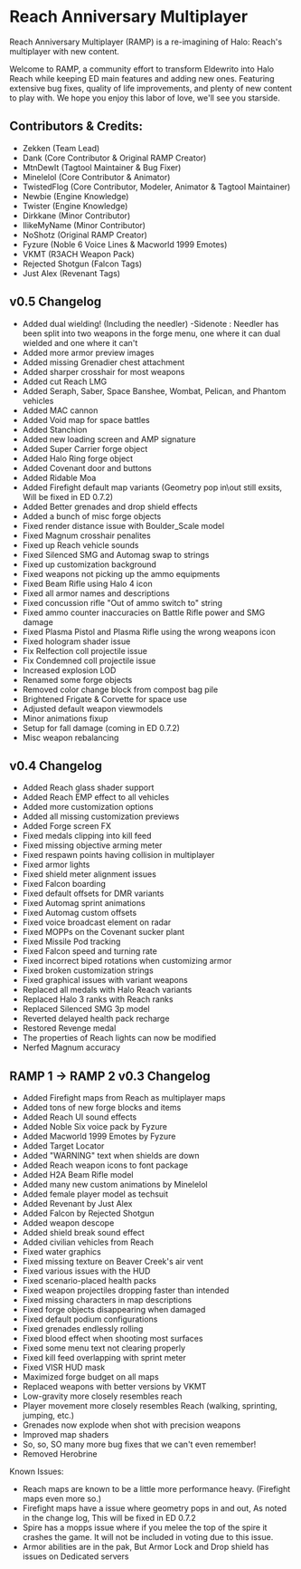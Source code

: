 # Reach Anniversary Multiplayer
Reach Anniversary Multiplayer (RAMP) is a re-imagining of Halo: Reach's multiplayer with new content.

Welcome to RAMP, a community effort to transform Eldewrito into Halo Reach while keeping ED main features and adding new ones. Featuring extensive bug fixes, quality of life improvements, and plenty of new content to play with. We hope you enjoy this labor of love, we'll see you starside.

## Contributors & Credits:
* Zekken (Team Lead)
* Dank (Core Contributor & Original RAMP Creator)
* MtnDewIt (Tagtool Maintainer & Bug Fixer)
* Minelelol (Core Contributor & Animator)
* TwistedFlog (Core Contributor, Modeler, Animator & Tagtool Maintainer)
* Newbie (Engine Knowledge)
* Twister (Engine Knowledge)
* Dirkkane (Minor Contributor)
* IlikeMyName (Minor Contributor)
* NoShotz (Original RAMP Creator)
* Fyzure (Noble 6 Voice Lines & Macworld 1999 Emotes)
* VKMT (R3ACH Weapon Pack)
* Rejected Shotgun (Falcon Tags)
* Just Alex (Revenant Tags)



## v0.5 Changelog
* Added dual wielding! (Including the needler)
  -Sidenote : Needler has been split into two weapons in the forge menu, one where it can dual wielded and one where it can't
* Added more armor preview images
* Added missing Grenadier chest attachment
* Added sharper crosshair for most weapons
* Added cut Reach LMG
* Added Seraph, Saber, Space Banshee, Wombat, Pelican, and Phantom vehicles
* Added MAC cannon
* Added Void map for space battles
* Added Stanchion
* Added new loading screen and AMP signature
* Added Super Carrier forge object
* Added Halo Ring forge object
* Added Covenant door and buttons
* Added Ridable Moa
* Added Firefight default map variants (Geometry pop in\out still exsits, Will be fixed in ED 0.7.2)
* Added Better grenades and drop shield effects
* Added a bunch of misc forge objects
* Fixed render distance issue with Boulder_Scale model
* Fixed Magnum crosshair penalites
* Fixed up Reach vehicle sounds
* Fixed Silenced SMG and Automag swap to strings
* Fixed up customization background
* Fixed weapons not picking up the ammo equipments
* Fixed Beam Rifle using Halo 4 icon
* Fixed all armor names and descriptions
* Fixed concussion rifle "Out of ammo switch to" string
* Fixed ammo counter inaccuracies on Battle Rifle power and SMG damage
* Fixed Plasma Pistol and Plasma Rifle using the wrong weapons icon
* Fixed hologram shader issue
* Fix Relfection coll projectile issue
* Fix Condemned coll projectile issue
* Increased explosion LOD
* Renamed some forge objects
* Removed color change block from compost bag pile 
* Brightened Frigate & Corvette for space use
* Adjusted default weapon viewmodels
* Minor animations fixup
* Setup for fall damage (coming in ED 0.7.2)
* Misc weapon rebalancing

## v0.4 Changelog
* Added Reach glass shader support
* Added Reach EMP effect to all vehicles
* Added more customization options
* Added all missing customization previews
* Added Forge screen FX
* Fixed medals clipping into kill feed 
* Fixed missing objective arming meter
* Fixed respawn points having collision in multiplayer
* Fixed armor lights
* Fixed shield meter alignment issues
* Fixed Falcon boarding
* Fixed default offsets for DMR variants
* Fixed Automag sprint animations 
* Fixed Automag custom offsets
* Fixed voice broadcast element on radar
* Fixed MOPPs on the Covenant sucker plant
* Fixed Missile Pod tracking
* Fixed Falcon speed and turning rate
* Fixed incorrect biped rotations when customizing armor
* Fixed broken customization strings
* Fixed graphical issues with variant weapons
* Replaced all medals with Halo Reach variants
* Replaced Halo 3 ranks with Reach ranks
* Replaced Silenced SMG 3p model
* Reverted delayed health pack recharge
* Restored Revenge medal
* The properties of Reach lights can now be modified
* Nerfed Magnum accuracy

## RAMP 1 -> RAMP 2 v0.3 Changelog
* Added Firefight maps from Reach as multiplayer maps
* Added tons of new forge blocks and items
* Added Reach UI sound effects
* Added Noble Six voice pack by Fyzure
* Added Macworld 1999 Emotes by Fyzure
* Added Target Locator
* Added "WARNING" text when shields are down
* Added Reach weapon icons to font package
* Added H2A Beam Rifle model
* Added many new custom animations by Minelelol
* Added female player model as techsuit
* Added Revenant by Just Alex
* Added Falcon by Rejected Shotgun
* Added weapon descope
* Added shield break sound effect
* Added civilian vehicles from Reach
* Fixed water graphics
* Fixed missing texture on Beaver Creek's air vent
* Fixed various issues with the HUD
* Fixed scenario-placed health packs
* Fixed weapon projectiles dropping faster than intended
* Fixed missing characters in map descriptions
* Fixed forge objects disappearing when damaged
* Fixed default podium configurations
* Fixed grenades endlessly rolling
* Fixed blood effect when shooting most surfaces
* Fixed some menu text not clearing properly
* Fixed kill feed overlapping with sprint meter
* Fixed VISR HUD mask
* Maximized forge budget on all maps
* Replaced weapons with better versions by VKMT
* Low-gravity more closely resembles reach
* Player movement more closely resembles Reach (walking, sprinting, jumping, etc.)
* Grenades now explode when shot with precision weapons
* Improved map shaders
* So, so, SO many more bug fixes that we can't even remember!
* Removed Herobrine

Known Issues:
* Reach maps are known to be a little more performance heavy. (Firefight maps even more so.)
* Firefight maps have a issue where geometry pops in and out, As noted in the change log, This will be fixed in ED 0.7.2
* Spire has a mopps issue where if you melee the top of the spire it crashes the game. It will not be included in voting due to this issue.
* Armor abilities are in the pak, But Armor Lock and Drop shield has issues on Dedicated servers


